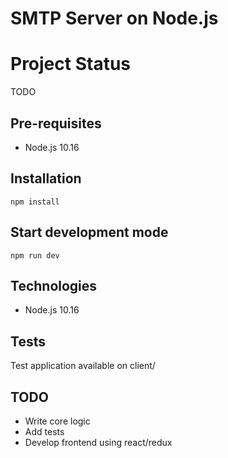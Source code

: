 # SMTP Server on Node.js

# Project Status

TODO

## Pre-requisites

- Node.js 10.16

## Installation

```
npm install
```

## Start development mode

```
npm run dev
```

## Technologies

- Node.js 10.16

## Tests

Test application available on client/

## TODO

- Write core logic
- Add tests
- Develop frontend using react/redux
